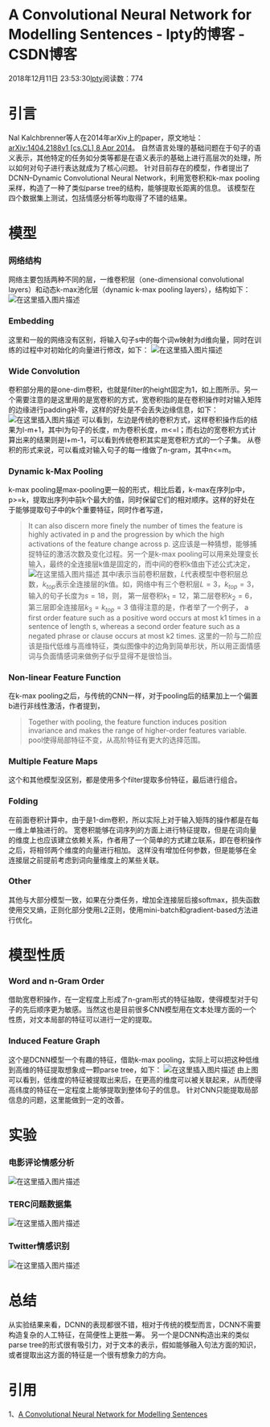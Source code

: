 
# A Convolutional Neural Network for Modelling Sentences - lpty的博客 - CSDN博客

2018年12月11日 23:53:30[lpty](https://me.csdn.net/sinat_33741547)阅读数：774



# 引言
Nal Kalchbrenner等人在2014年arXiv上的paper，原文地址：[arXiv:1404.2188v1 [cs.CL] 8 Apr 2014](https://arxiv.org/pdf/1404.2188.pdf)。
自然语言处理的基础问题在于句子的语义表示，其他特定的任务如分类等都是在语义表示的基础上进行高层次的处理，所以如何对句子进行表达就成为了核心问题。
针对目前存在的模型，作者提出了DCNN–Dynamic Convolutional Neural Network，利用宽卷积和k-max pooling采样，构造了一种了类似parse tree的结构，能够提取长距离的信息。
该模型在四个数据集上测试，包括情感分析等均取得了不错的结果。
# 模型
### 网络结构
网络主要包括两种不同的层，一维卷积层（one-dimensional convolutional layers）和动态k-max池化层（dynamic k-max pooling layers），结构如下：
![在这里插入图片描述](https://img-blog.csdnimg.cn/20181211203749511.png?x-oss-process=image/watermark,type_ZmFuZ3poZW5naGVpdGk,shadow_10,text_aHR0cHM6Ly9ibG9nLmNzZG4ubmV0L3NpbmF0XzMzNzQxNTQ3,size_16,color_FFFFFF,t_70)
### Embedding
这里和一般的网络没有区别，将输入句子s中的每个词w映射为d维向量，同时在训练的过程中对初始化的向量进行修改，如下：
![在这里插入图片描述](https://img-blog.csdnimg.cn/20181211215202809.png)
### Wide Convolution
卷积部分用的是one-dim卷积，也就是filter的height固定为1，如上图所示。另一个需要注意的是这里用的是宽卷积的方式，宽卷积指的是在卷积操作时对输入矩阵的边缘进行padding补零，这样的好处是不会丢失边缘信息，如下：
![在这里插入图片描述](https://img-blog.csdnimg.cn/20181211210311838.png)
可以看到，左边是传统的卷积方式，这样卷积操作后的结果为l-m+1，其中l为句子的长度，m为卷积长度，m<=l；而右边的宽卷积方式计算出来的结果则是l+m-1，可以看到传统卷积其实是宽卷积方式的一个子集。
从卷积的形式来说，可以看成对输入句子的每一维做了n-gram，其中n<=m。
### Dynamic k-Max Pooling
k-max pooling是max-pooling更一般的形式，相比后着，k-max在序列p中，p>=k，提取出序列中前k个最大的值，同时保留它们的相对顺序。这样的好处在于能够提取句子中的k个重要特征，同时作者写道，
> It can also discern more finely the number of times the feature is highly activated in p and the progression by which the high activations of the feature change across p.
这应该是一种猜想，能够捕捉特征的激活次数及变化过程。另一个是k-max pooling可以用来处理变长输入，最终的全连接层k值是固定的，而中间的卷积k值由下述公式决定，
![在这里插入图片描述](https://img-blog.csdnimg.cn/20181211221845222.png)
其中$l$表示当前卷积层数，$L$代表模型中卷积层总数，$k_{top}$表示全连接层的k值。如，网络中有三个卷积层$L=3$，$k_{top} = 3$，输入的句子长度为$s=18$，则，
第一层卷积$k_1 = 12$，第二层卷积$k_2 = 6$，第三层即全连接层$k_3 = k_{top}=3$
值得注意的是，作者举了一个例子，
> a first order feature such as a positive word occurs at most k1 times in a sentence of length s, whereas a second order feature such as a negated phrase or clause occurs at most k2 times.
这里的一阶与二阶应该是指代低维与高维特征，类似图像中的边角到简单形状，所以用正面情感词与负面情感词来做例子似乎显得不是很恰当。
### Non-linear Feature Function
在k-max pooling之后，与传统的CNN一样，对于pooling后的结果加上一个偏置b进行非线性激活，作者提到，
> Together with pooling, the feature function induces position invariance and makes the range of higher-order features variable.
pool使得局部特征不变，从高阶特征有更大的选择范围。
### Multiple Feature Maps
这个和其他模型没区别，都是使用多个filter提取多份特征，最后进行组合。
### Folding
在前面卷积计算中，由于是1-dim卷积，所以实际上对于输入矩阵的操作都是在每一维上单独进行的。
宽卷积能够在词序列的方面上进行特征提取，但是在词向量的维度上也应该建立依赖关系，作者用了一个简单的方式建立联系，即在卷积操作之后，将相邻两个维度的向量进行相加。
这样没有增加任何参数，但是能够在全连接层之前提前考虑到词向量维度上的某些关联。
### Other
其他与大部分模型一致，如果在分类任务，增加全连接层后接softmax，损失函数使用交叉熵，正则化部分使用L2正则，使用mini-batch和gradient-based方法进行优化。
# 模型性质
### Word and n-Gram Order
借助宽卷积操作，在一定程度上形成了n-gram形式的特征抽取，使得模型对于句子的先后顺序更为敏感。当然这也是目前很多CNN模型用在文本处理方面的一个性质，对文本局部的特征可以进行一定的提取。
### Induced Feature Graph
这个是DCNN模型一个有趣的特征，借助k-max pooling，实际上可以把这种低维到高维的特征提取想象成一颗parse tree，如下：
![在这里插入图片描述](https://img-blog.csdnimg.cn/20181211233336388.png?x-oss-process=image/watermark,type_ZmFuZ3poZW5naGVpdGk,shadow_10,text_aHR0cHM6Ly9ibG9nLmNzZG4ubmV0L3NpbmF0XzMzNzQxNTQ3,size_16,color_FFFFFF,t_70)
由上图可以看到，低维度的特征被提取出来后，在更高的维度可以被关联起来，从而使得高纬度的特征在一定程度上能够提取到整体句子的信息。
针对CNN只能提取局部信息的问题，这里能做到一定的改善。
# 实验
### 电影评论情感分析
![在这里插入图片描述](https://img-blog.csdnimg.cn/20181211234653731.png?x-oss-process=image/watermark,type_ZmFuZ3poZW5naGVpdGk,shadow_10,text_aHR0cHM6Ly9ibG9nLmNzZG4ubmV0L3NpbmF0XzMzNzQxNTQ3,size_16,color_FFFFFF,t_70)
### TERC问题数据集
![在这里插入图片描述](https://img-blog.csdnimg.cn/2018121123473955.png?x-oss-process=image/watermark,type_ZmFuZ3poZW5naGVpdGk,shadow_10,text_aHR0cHM6Ly9ibG9nLmNzZG4ubmV0L3NpbmF0XzMzNzQxNTQ3,size_16,color_FFFFFF,t_70)
### Twitter情感识别
![在这里插入图片描述](https://img-blog.csdnimg.cn/20181211234816925.png?x-oss-process=image/watermark,type_ZmFuZ3poZW5naGVpdGk,shadow_10,text_aHR0cHM6Ly9ibG9nLmNzZG4ubmV0L3NpbmF0XzMzNzQxNTQ3,size_16,color_FFFFFF,t_70)
# 总结
从实验结果来看，DCNN的表现都很不错，相对于传统的模型而言，DCNN不需要构造复杂的人工特征，在简便性上更胜一筹。
另一个是DCNN构造出来的类似parse tree的形式很有吸引力，对于文本的表示，假如能够融入句法方面的知识，或者提取出这方面的特征是一个很有想象力的方向。
# 引用
1、[A Convolutional Neural Network for Modelling Sentences](https://arxiv.org/pdf/1404.2188.pdf)

